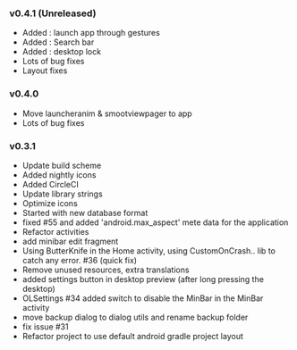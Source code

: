 ### v0.4.1 (Unreleased)
* Added : launch app through gestures
* Added : Search bar
* Added : desktop lock
* Lots of bug fixes
* Layout fixes

### v0.4.0
* Move launcheranim & smootviewpager to app
* Lots of bug fixes

### v0.3.1
* Update build scheme
* Added nightly icons
* Added CircleCI
* Update library strings
* Optimize icons
* Started with new database format
* fixed #55 and added 'android.max_aspect' mete data for the application
* Refactor activities
* add minibar edit fragment
* Using ButterKnife in the Home activity, using CustomOnCrash.. lib to catch any error. #36 (quick fix)
* Remove unused resources, extra translations
* added settings button in desktop preview (after long pressing the desktop) 
* OLSettings #34 added switch to disable the MinBar in the MinBar activity
* move backup dialog to dialog utils and rename backup folder
* fix issue #31
* Refactor project to use default android gradle project layout
